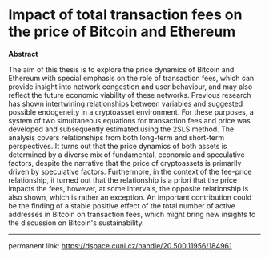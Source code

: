 # Impact of total transaction fees on the price of Bitcoin and Ethereum
**Abstract**

The aim of this thesis is to explore the price dynamics of Bitcoin and Ethereum with special emphasis on the role of transaction fees, which can provide insight into network congestion and user behaviour, and may also reflect the future economic viability of these networks. Previous research has shown intertwining relationships between variables and suggested possible endogeneity in a cryptoasset environment. For these purposes, a system of two simultaneous equations for transaction fees and price was developed and subsequently estimated using the 2SLS method. The analysis covers relationships from both long-term and short-term perspectives. It turns out that the price dynamics of both assets is determined by a diverse mix of fundamental, economic and speculative factors, despite the narrative that the price of cryptoassets is primarily driven by speculative factors. Furthermore, in the context of the fee-price relationship, it turned out that the relationship is a priori that the price impacts the fees, however, at some intervals, the opposite relationship is also shown, which is rather an exception. An important contribution could be the finding of a stable positive effect of the total number of active addresses in Bitcoin on transaction fees, which might bring new insights to the discussion on Bitcoin's sustainability.

___

permanent link: https://dspace.cuni.cz/handle/20.500.11956/184961
